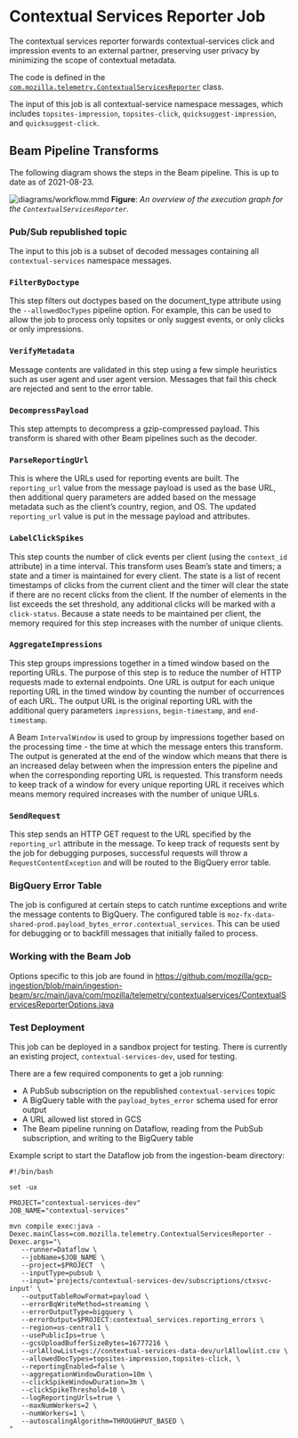 # Contextual Services Reporter Job

The contextual services reporter forwards contextual-services click and impression events
to an external partner, preserving user privacy by minimizing the scope of contextual metadata.

The code is defined in the [`com.mozilla.telemetry.ContextualServicesReporter`](https://github.com/mozilla/gcp-ingestion/blob/main/ingestion-beam/src/main/java/com/mozilla/telemetry/ContextualServicesReporter.java) class.

The input of this job is all contextual-service namespace messages, which includes `topsites-impression`, `topsites-click`, `quicksuggest-impression`, and `quicksuggest-click`.

## Beam Pipeline Transforms

The following diagram shows the steps in the Beam pipeline. This is up to date as of 2021-08-23.

![diagrams/workflow.mmd](../../diagrams/ctxtsvc-sender.svg)
**Figure**: _An overview of the execution graph for the `ContextualServicesReporter`._

### Pub/Sub republished topic

The input to this job is a subset of decoded messages containing all `contextual-services` namespace messages.

### `FilterByDoctype`

This step filters out doctypes based on the document_type attribute using the `--allowedDocTypes` pipeline option. For example, this can be used to allow the job to process only topsites or only suggest events, or only clicks or only impressions.

### `VerifyMetadata`

Message contents are validated in this step using a few simple heuristics such as user agent and user agent version. Messages that fail this check are rejected and sent to the error table.

### `DecompressPayload`

This step attempts to decompress a gzip-compressed payload. This transform is shared with other Beam pipelines such as the decoder.

### `ParseReportingUrl`

This is where the URLs used for reporting events are built. The `reporting_url` value from the message payload is used as the base URL, then additional query parameters are added based on the message metadata such as the client’s country, region, and OS. The updated `reporting_url` value is put in the message payload and attributes.

### `LabelClickSpikes`

This step counts the number of click events per client (using the `context_id` attribute) in a time interval. This transform uses Beam’s state and timers; a state and a timer is maintained for every client. The state is a list of recent timestamps of clicks from the current client and the timer will clear the state if there are no recent clicks from the client. If the number of elements in the list exceeds the set threshold, any additional clicks will be marked with a `click-status`. Because a state needs to be maintained per client, the memory required for this step increases with the number of unique clients.

### `AggregateImpressions`

This step groups impressions together in a timed window based on the reporting URLs. The purpose of this step is to reduce the number of HTTP requests made to external endpoints. One URL is output for each unique reporting URL in the timed window by counting the number of occurrences of each URL. The output URL is the original reporting URL with the additional query parameters `impressions`, `begin-timestamp`, and `end-timestamp`.

A Beam `IntervalWindow` is used to group by impressions together based on the processing time - the time at which the message enters this transform. The output is generated at the end of the window which means that there is an increased delay between when the impression enters the pipeline and when the corresponding reporting URL is requested. This transform needs to keep track of a window for every unique reporting URL it receives which means memory required increases with the number of unique URLs.

### `SendRequest`

This step sends an HTTP GET request to the URL specified by the `reporting_url` attribute in the message. To keep track of requests sent by the job for debugging purposes, successful requests will throw a `RequestContentException` and will be routed to the BigQuery error table.

### BigQuery Error Table

The job is configured at certain steps to catch runtime exceptions and write the message contents to BigQuery. The configured table is `moz-fx-data-shared-prod.payload_bytes_error.contextual_services`. This can be used for debugging or to backfill messages that initially failed to process.

### Working with the Beam Job

Options specific to this job are found in https://github.com/mozilla/gcp-ingestion/blob/main/ingestion-beam/src/main/java/com/mozilla/telemetry/contextualservices/ContextualServicesReporterOptions.java

### Test Deployment

This job can be deployed in a sandbox project for testing. There is currently an existing project, `contextual-services-dev`, used for testing.

There are a few required components to get a job running:

- A PubSub subscription on the republished `contextual-services` topic
- A BigQuery table with the `payload_bytes_error` schema used for error output
- A URL allowed list stored in GCS
- The Beam pipeline running on Dataflow, reading from the PubSub subscription, and writing to the BigQuery table

Example script to start the Dataflow job from the ingestion-beam directory:

```
#!/bin/bash

set -ux

PROJECT="contextual-services-dev"
JOB_NAME="contextual-services"

mvn compile exec:java -Dexec.mainClass=com.mozilla.telemetry.ContextualServicesReporter -Dexec.args="\
   --runner=Dataflow \
   --jobName=$JOB_NAME \
   --project=$PROJECT  \
   --inputType=pubsub \
   --input='projects/contextual-services-dev/subscriptions/ctxsvc-input' \
   --outputTableRowFormat=payload \
   --errorBqWriteMethod=streaming \
   --errorOutputType=bigquery \
   --errorOutput=$PROJECT:contextual_services.reporting_errors \
   --region=us-central1 \
   --usePublicIps=true \
   --gcsUploadBufferSizeBytes=16777216 \
   --urlAllowList=gs://contextual-services-data-dev/urlAllowlist.csv \
   --allowedDocTypes=topsites-impression,topsites-click, \
   --reportingEnabled=false \
   --aggregationWindowDuration=10m \
   --clickSpikeWindowDuration=3m \
   --clickSpikeThreshold=10 \
   --logReportingUrls=true \
   --maxNumWorkers=2 \
   --numWorkers=1 \
   --autoscalingAlgorithm=THROUGHPUT_BASED \
"
```
